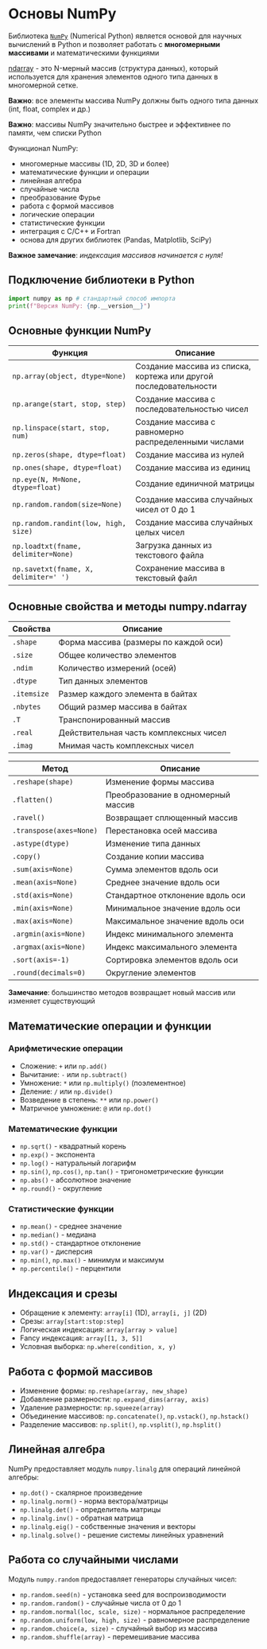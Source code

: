 # Основы NumPy

Библиотека [`NumPy`](https://numpy.org) (Numerical Python) является основой для научных вычислений в Python и позволяет работать с **многомерными массивами** и математическими функциями

[ndarray](https://numpy.org/doc/stable/reference/generated/numpy.ndarray.html) - это N-мерный массив (структура данных), который используется для хранения элементов одного типа данных в многомерной сетке.

**Важно**: все элементы массива NumPy должны быть одного типа данных (int, float, complex и др.)

**Важно**: массивы NumPy значительно быстрее и эффективнее по памяти, чем списки Python

Функционал NumPy:

- многомерные массивы (1D, 2D, 3D и более)
- математические функции и операции
- линейная алгебра
- случайные числа
- преобразование Фурье
- работа с формой массивов
- логические операции
- статистические функции
- интеграция с C/C++ и Fortran
- основа для других библиотек (Pandas, Matplotlib, SciPy)

**Важное замечание**: *индексация массивов начинается с нуля!*

## Подключение библиотеки в Python

```python
import numpy as np # стандартный способ импорта
print(f"Версия NumPy: {np.__version__}")
```

## Основные функции NumPy

|Функция|Описание|
|-|-|
|`np.array(object, dtype=None)`|Создание массива из списка, кортежа или другой последовательности|
|`np.arange(start, stop, step)`|Создание массива с последовательностью чисел|
|`np.linspace(start, stop, num)`|Создание массива с равномерно распределенными числами|
|`np.zeros(shape, dtype=float)`|Создание массива из нулей|
|`np.ones(shape, dtype=float)`|Создание массива из единиц|
|`np.eye(N, M=None, dtype=float)`|Создание единичной матрицы|
|`np.random.random(size=None)`|Создание массива случайных чисел от 0 до 1|
|`np.random.randint(low, high, size)`|Создание массива случайных целых чисел|
|`np.loadtxt(fname, delimiter=None)`|Загрузка данных из текстового файла|
|`np.savetxt(fname, X, delimiter=' ')`|Сохранение массива в текстовый файл|

## Основные свойства и методы numpy.ndarray

|Свойства|Описание|
|-|-|
|`.shape`|Форма массива (размеры по каждой оси)|
|`.size`|Общее количество элементов|
|`.ndim`|Количество измерений (осей)|
|`.dtype`|Тип данных элементов|
|`.itemsize`|Размер каждого элемента в байтах|
|`.nbytes`|Общий размер массива в байтах|
|`.T`|Транспонированный массив|
|`.real`|Действительная часть комплексных чисел|
|`.imag`|Мнимая часть комплексных чисел|

|Метод|Описание|
|-|-|
|`.reshape(shape)`|Изменение формы массива|
|`.flatten()`|Преобразование в одномерный массив|
|`.ravel()`|Возвращает сплющенный массив|
|`.transpose(axes=None)`|Перестановка осей массива|
|`.astype(dtype)`|Изменение типа данных|
|`.copy()`|Создание копии массива|
|`.sum(axis=None)`|Сумма элементов вдоль оси|
|`.mean(axis=None)`|Среднее значение вдоль оси|
|`.std(axis=None)`|Стандартное отклонение вдоль оси|
|`.min(axis=None)`|Минимальное значение вдоль оси|
|`.max(axis=None)`|Максимальное значение вдоль оси|
|`.argmin(axis=None)`|Индекс минимального элемента|
|`.argmax(axis=None)`|Индекс максимального элемента|
|`.sort(axis=-1)`|Сортировка элементов вдоль оси|
|`.round(decimals=0)`|Округление элементов|

**Замечание**: большинство методов возвращает новый массив или изменяет существующий

## Математические операции и функции

### Арифметические операции
- Сложение: `+` или `np.add()`
- Вычитание: `-` или `np.subtract()`
- Умножение: `*` или `np.multiply()` (поэлементное)
- Деление: `/` или `np.divide()`
- Возведение в степень: `**` или `np.power()`
- Матричное умножение: `@` или `np.dot()`

### Математические функции
- `np.sqrt()` - квадратный корень
- `np.exp()` - экспонента
- `np.log()` - натуральный логарифм
- `np.sin()`, `np.cos()`, `np.tan()` - тригонометрические функции
- `np.abs()` - абсолютное значение
- `np.round()` - округление

### Статистические функции
- `np.mean()` - среднее значение
- `np.median()` - медиана
- `np.std()` - стандартное отклонение
- `np.var()` - дисперсия
- `np.min()`, `np.max()` - минимум и максимум
- `np.percentile()` - перцентили

## Индексация и срезы

- Обращение к элементу: `array[i]` (1D), `array[i, j]` (2D)
- Срезы: `array[start:stop:step]`
- Логическая индексация: `array[array > value]`
- Fancy индексация: `array[[1, 3, 5]]`
- Условная выборка: `np.where(condition, x, y)`

## Работа с формой массивов

- Изменение формы: `np.reshape(array, new_shape)`
- Добавление размерности: `np.expand_dims(array, axis)`
- Удаление размерности: `np.squeeze(array)`
- Объединение массивов: `np.concatenate()`, `np.vstack()`, `np.hstack()`
- Разделение массивов: `np.split()`, `np.vsplit()`, `np.hsplit()`

## Линейная алгебра

NumPy предоставляет модуль `numpy.linalg` для операций линейной алгебры:

- `np.dot()` - скалярное произведение
- `np.linalg.norm()` - норма вектора/матрицы
- `np.linalg.det()` - определитель матрицы
- `np.linalg.inv()` - обратная матрица
- `np.linalg.eig()` - собственные значения и векторы
- `np.linalg.solve()` - решение системы линейных уравнений

## Работа со случайными числами

Модуль `numpy.random` предоставляет генераторы случайных чисел:

- `np.random.seed(n)` - установка seed для воспроизводимости
- `np.random.random()` - случайные числа от 0 до 1
- `np.random.normal(loc, scale, size)` - нормальное распределение
- `np.random.uniform(low, high, size)` - равномерное распределение
- `np.random.choice(a, size)` - случайный выбор из массива
- `np.random.shuffle(array)` - перемешивание массива